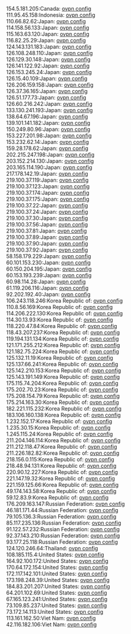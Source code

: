 154.5.181.205:Canada: [ovpn config](vpn/154_5_181_205.ovpn)  
111.95.45.158:Indonesia: [ovpn config](vpn/111_95_45_158.ovpn)  
110.66.82.62:Japan: [ovpn config](vpn/110_66_82_62.ovpn)  
114.158.56.133:Japan: [ovpn config](vpn/114_158_56_133.ovpn)  
115.163.63.120:Japan: [ovpn config](vpn/115_163_63_120.ovpn)  
116.82.25.29:Japan: [ovpn config](vpn/116_82_25_29.ovpn)  
124.143.131.183:Japan: [ovpn config](vpn/124_143_131_183.ovpn)  
126.108.248.110:Japan: [ovpn config](vpn/126_108_248_110.ovpn)  
126.129.30.148:Japan: [ovpn config](vpn/126_129_30_148.ovpn)  
126.141.122.92:Japan: [ovpn config](vpn/126_141_122_92.ovpn)  
126.153.245.24:Japan: [ovpn config](vpn/126_153_245_24.ovpn)  
126.15.40.109:Japan: [ovpn config](vpn/126_15_40_109.ovpn)  
126.206.159.158:Japan: [ovpn config](vpn/126_206_159_158.ovpn)  
126.37.36.165:Japan: [ovpn config](vpn/126_37_36_165.ovpn)  
126.51.177.73:Japan: [ovpn config](vpn/126_51_177_73.ovpn)  
126.60.216.242:Japan: [ovpn config](vpn/126_60_216_242.ovpn)  
133.130.241.193:Japan: [ovpn config](vpn/133_130_241_193.ovpn)  
138.64.67.196:Japan: [ovpn config](vpn/138_64_67_196.ovpn)  
139.101.141.182:Japan: [ovpn config](vpn/139_101_141_182.ovpn)  
150.249.80.96:Japan: [ovpn config](vpn/150_249_80_96.ovpn)  
153.227.201.98:Japan: [ovpn config](vpn/153_227_201_98.ovpn)  
153.232.62.14:Japan: [ovpn config](vpn/153_232_62_14.ovpn)  
159.28.178.62:Japan: [ovpn config](vpn/159_28_178_62.ovpn)  
202.215.247.198:Japan: [ovpn config](vpn/202_215_247_198.ovpn)  
203.152.214.130:Japan: [ovpn config](vpn/203_152_214_130.ovpn)  
203.165.114.190:Japan: [ovpn config](vpn/203_165_114_190.ovpn)  
217.178.142.19:Japan: [ovpn config](vpn/217_178_142_19.ovpn)  
219.100.37.119:Japan: [ovpn config](vpn/219_100_37_119.ovpn)  
219.100.37.123:Japan: [ovpn config](vpn/219_100_37_123.ovpn)  
219.100.37.174:Japan: [ovpn config](vpn/219_100_37_174.ovpn)  
219.100.37.175:Japan: [ovpn config](vpn/219_100_37_175.ovpn)  
219.100.37.22:Japan: [ovpn config](vpn/219_100_37_22.ovpn)  
219.100.37.24:Japan: [ovpn config](vpn/219_100_37_24.ovpn)  
219.100.37.30:Japan: [ovpn config](vpn/219_100_37_30.ovpn)  
219.100.37.56:Japan: [ovpn config](vpn/219_100_37_56.ovpn)  
219.100.37.81:Japan: [ovpn config](vpn/219_100_37_81.ovpn)  
219.100.37.89:Japan: [ovpn config](vpn/219_100_37_89.ovpn)  
219.100.37.90:Japan: [ovpn config](vpn/219_100_37_90.ovpn)  
219.100.37.92:Japan: [ovpn config](vpn/219_100_37_92.ovpn)  
58.158.179.229:Japan: [ovpn config](vpn/58_158_179_229.ovpn)  
60.101.153.230:Japan: [ovpn config](vpn/60_101_153_230.ovpn)  
60.150.204.195:Japan: [ovpn config](vpn/60_150_204_195.ovpn)  
60.153.193.239:Japan: [ovpn config](vpn/60_153_193_239.ovpn)  
60.98.114.28:Japan: [ovpn config](vpn/60_98_114_28.ovpn)  
61.119.206.116:Japan: [ovpn config](vpn/61_119_206_116.ovpn)  
92.202.192.40:Japan: [ovpn config](vpn/92_202_192_40.ovpn)  
106.243.118.246:Korea Republic of: [ovpn config](vpn/106_243_118_246.ovpn)  
110.8.56.169:Korea Republic of: [ovpn config](vpn/110_8_56_169.ovpn)  
114.206.222.130:Korea Republic of: [ovpn config](vpn/114_206_222_130.ovpn)  
114.30.13.93:Korea Republic of: [ovpn config](vpn/114_30_13_93.ovpn)  
118.220.47.84:Korea Republic of: [ovpn config](vpn/118_220_47_84.ovpn)  
118.43.207.237:Korea Republic of: [ovpn config](vpn/118_43_207_237.ovpn)  
119.194.131.134:Korea Republic of: [ovpn config](vpn/119_194_131_134.ovpn)  
121.171.255.212:Korea Republic of: [ovpn config](vpn/121_171_255_212.ovpn)  
121.182.75.224:Korea Republic of: [ovpn config](vpn/121_182_75_224.ovpn)  
125.132.11.19:Korea Republic of: [ovpn config](vpn/125_132_11_19.ovpn)  
125.137.66.241:Korea Republic of: [ovpn config](vpn/125_137_66_241.ovpn)  
125.142.210.153:Korea Republic of: [ovpn config](vpn/125_142_210_153.ovpn)  
125.143.191.149:Korea Republic of: [ovpn config](vpn/125_143_191_149.ovpn)  
175.115.74.204:Korea Republic of: [ovpn config](vpn/175_115_74_204.ovpn)  
175.202.70.23:Korea Republic of: [ovpn config](vpn/175_202_70_23.ovpn)  
175.208.154.79:Korea Republic of: [ovpn config](vpn/175_208_154_79.ovpn)  
175.214.163.30:Korea Republic of: [ovpn config](vpn/175_214_163_30.ovpn)  
182.221.115.232:Korea Republic of: [ovpn config](vpn/182_221_115_232.ovpn)  
183.106.160.138:Korea Republic of: [ovpn config](vpn/183_106_160_138.ovpn)  
1.232.152.17:Korea Republic of: [ovpn config](vpn/1_232_152_17.ovpn)  
1.235.30.15:Korea Republic of: [ovpn config](vpn/1_235_30_15.ovpn)  
1.245.115.24:Korea Republic of: [ovpn config](vpn/1_245_115_24.ovpn)  
211.204.146.114:Korea Republic of: [ovpn config](vpn/211_204_146_114.ovpn)  
211.212.118.47:Korea Republic of: [ovpn config](vpn/211_212_118_47.ovpn)  
211.226.182.82:Korea Republic of: [ovpn config](vpn/211_226_182_82.ovpn)  
218.156.0.115:Korea Republic of: [ovpn config](vpn/218_156_0_115.ovpn)  
218.48.94.131:Korea Republic of: [ovpn config](vpn/218_48_94_131.ovpn)  
220.90.12.227:Korea Republic of: [ovpn config](vpn/220_90_12_227.ovpn)  
221.147.19.32:Korea Republic of: [ovpn config](vpn/221_147_19_32.ovpn)  
221.159.125.66:Korea Republic of: [ovpn config](vpn/221_159_125_66.ovpn)  
49.174.143.58:Korea Republic of: [ovpn config](vpn/49_174_143_58.ovpn)  
59.12.83.9:Korea Republic of: [ovpn config](vpn/59_12_83_9.ovpn)  
176.209.163.147:Russian Federation: [ovpn config](vpn/176_209_163_147.ovpn)  
46.181.171.44:Russian Federation: [ovpn config](vpn/46_181_171_44.ovpn)  
79.105.136.3:Russian Federation: [ovpn config](vpn/79_105_136_3.ovpn)  
85.117.235.136:Russian Federation: [ovpn config](vpn/85_117_235_136.ovpn)  
91.122.57.232:Russian Federation: [ovpn config](vpn/91_122_57_232.ovpn)  
92.37.143.210:Russian Federation: [ovpn config](vpn/92_37_143_210.ovpn)  
93.177.25.118:Russian Federation: [ovpn config](vpn/93_177_25_118.ovpn)  
124.120.246.64:Thailand: [ovpn config](vpn/124_120_246_64.ovpn)  
108.185.115.4:United States: [ovpn config](vpn/108_185_115_4.ovpn)  
164.92.100.172:United States: [ovpn config](vpn/164_92_100_172.ovpn)  
170.64.172.154:United States: [ovpn config](vpn/170_64_172_154.ovpn)  
172.117.142.101:United States: [ovpn config](vpn/172_117_142_101.ovpn)  
173.198.248.39:United States: [ovpn config](vpn/173_198_248_39.ovpn)  
184.83.201.207:United States: [ovpn config](vpn/184_83_201_207.ovpn)  
64.201.102.69:United States: [ovpn config](vpn/64_201_102_69.ovpn)  
67.165.123.241:United States: [ovpn config](vpn/67_165_123_241.ovpn)  
73.109.85.237:United States: [ovpn config](vpn/73_109_85_237.ovpn)  
73.172.14.113:United States: [ovpn config](vpn/73_172_14_113.ovpn)  
113.161.162.50:Viet Nam: [ovpn config](vpn/113_161_162_50.ovpn)  
42.116.182.106:Viet Nam: [ovpn config](vpn/42_116_182_106.ovpn)  
